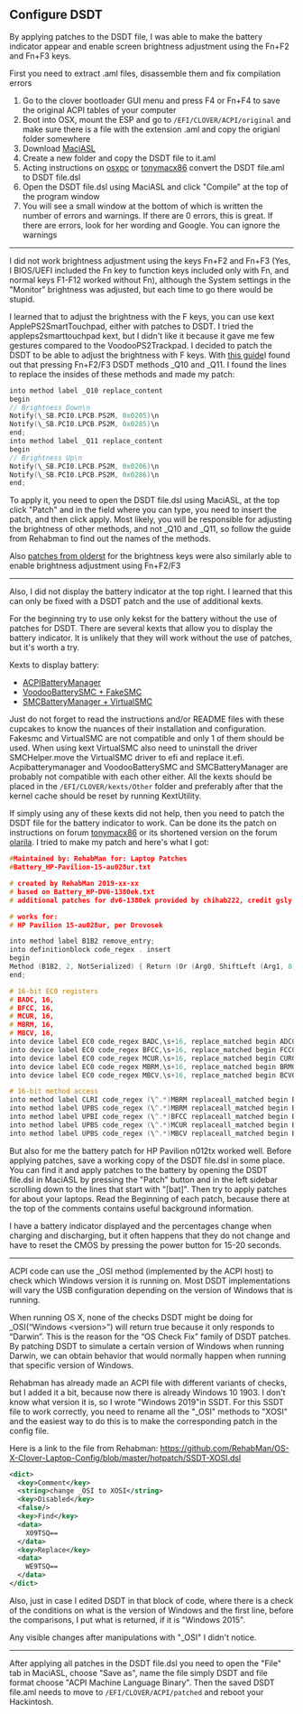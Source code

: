## Configure DSDT

By applying patches to the DSDT file, I was able to make the battery indicator appear and enable screen brightness adjustment using the Fn+F2 and Fn+F3 keys.

First you need to extract .aml files, disassemble them and fix compilation errors

1. Go to the clover bootloader GUI menu and press F4 or Fn+F4 to save the original ACPI tables of your computer
2. Boot into OSX, mount the ESP and go to `/EFI/CLOVER/ACPI/original` and make sure there is a file with the extension .aml and copy the origianl folder somewhere
3. Download [MaciASL](/docs/ProgramsList/HackintoshTools.md)
4. Create a new folder and copy the DSDT file to it.aml
5. Acting instructions on [osxpc](https://osxpc.ru/faq/acpi-manual/) or [tonymacx86](https://www.tonymacx86.com/threads/guide-patching-laptop-dsdt-ssdts.152573/) convert the DSDT file.aml to DSDT file.dsl
6. Open the DSDT file.dsl using MaciASL and click "Compile" at the top of the program window
7. You will see a small window at the bottom of which is written the number of errors and warnings. If there are 0 errors, this is great. If there are errors, look for her wording and Google. You can ignore the warnings

------

I did not work brightness adjustment using the keys Fn+F2 and Fn+F3 (Yes, I BIOS/UEFI included the Fn key to function keys included only with Fn, and normal keys F1-F12 worked without Fn), although the System settings in the "Monitor" brightness was adjusted, but each time to go there would be stupid.

I learned that to adjust the brightness with the F keys, you can use kext ApplePS2SmartTouchpad, either with patches to DSDT. I tried the appleps2smarttouchpad kext, but I didn't like it because it gave me few gestures compared to the VoodooPS2Trackpad. I decided to patch the DSDT to be able to adjust the brightness with F keys. With [this guide](https://www.tonymacx86.com/threads/guide-patching-dsdt-ssdt-for-laptop-backlight-control.152659/)I found out that pressing Fn+F2/F3 DSDT methods _Q10 and _Q11. I found the lines to replace the insides of these methods and made my patch:

```c
into method label _Q10 replace_content
begin
// Brightness Down\n
Notify(\_SB.PCI0.LPCB.PS2M, 0x0205)\n
Notify(\_SB.PCI0.LPCB.PS2M, 0x0285)\n
end;
into method label _Q11 replace_content
begin
// Brightness Up\n
Notify(\_SB.PCI0.LPCB.PS2M, 0x0206)\n
Notify(\_SB.PCI0.LPCB.PS2M, 0x0286)\n
end;
```

To apply it, you need to open the DSDT file.dsl using MaciASL, at the top click "Patch" and in the field where you can type, you need to insert the patch, and then click apply. Most likely, you will be responsible for adjusting the brightness of other methods, and not _Q10 and _Q11, so follow the guide from Rehabman to find out the names of the methods.

Also [patches from olderst](https://github.com/olderst/Keyboard-Patches) for the brightness keys were also similarly able to enable brightness adjustment using Fn+F2/F3

------

Also, I did not display the battery indicator at the top right. I learned that this can only be fixed with a DSDT patch and the use of additional kexts.

For the beginning try to use only kekst for the battery without the use of patches for DSDT. There are several kexts that allow you to display the battery indicator. It is unlikely that they will work without the use of patches, but it's worth a try.

Kexts to display battery:

- [ACPIBatteryManager](https://bitbucket.org/RehabMan/os-x-acpi-battery-driver/downloads/)
- [VoodooBatterySMC + FakeSMC](https://sourceforge.net/projects/hwsensors3.hwsensors.p/)
- [SMCBatteryManager + VirtualSMC](https://github.com/acidanthera/VirtualSMC/releases)

Just do not forget to read the instructions and/or README files with these cupcakes to know the nuances of their installation and configuration. Fakesmc and VirtualSMC are not compatible and only 1 of them should be used. When using kext VirtualSMC also need to uninstall the driver SMCHelper.move the VirtualSMC driver to efi and replace it.efi. Acpibatterymanager and VoodooBatterySMC and SMCBatteryManager are probably not compatible with each other either. All the kexts should be placed in the `/EFI/CLOVER/kexts/Other` folder and preferably after that the kernel cache should be reset by running KextUtility.

If simply using any of these kexts did not help, then you need to patch the DSDT file for the battery indicator to work. Can be done its the patch on instructions on forum [tonymacx86](https://www.tonymacx86.com/threads/guide-how-to-patch-dsdt-for-working-battery-status.116102/) or its shortened version on the forum [olarila](https://olarila.com/forum/viewtopic.php?f=28&t=8208). I tried to make my patch and here's what I got:

```c
#Maintained by: RehabMan for: Laptop Patches
#Battery_HP-Pavilion-15-au028ur.txt

# created by RehabMan 2019-xx-xx
# based on Battery_HP-DV6-1380ek.txt
# additional patches for dv6-1380ek provided by chihab222, credit gsly

# works for:
# HP Pavilion 15-au028ur, per Drovosek

into method label B1B2 remove_entry;
into definitionblock code_regex . insert
begin
Method (B1B2, 2, NotSerialized) { Return (Or (Arg0, ShiftLeft (Arg1, 8)))} \n
end;

# 16-bit EC0 registers
# BADC, 16,
# BFCC, 16,
# MCUR, 16,
# MBRM, 16,
# MBCV, 16,
into device label EC0 code_regex BADC,\s+16, replace_matched begin ADC0,8,ADC1,8, end;
into device label EC0 code_regex BFCC,\s+16, replace_matched begin FCC0,8,FCC1,8, end;
into device label EC0 code_regex MCUR,\s+16, replace_matched begin CUR0,8,CUR1,8, end;
into device label EC0 code_regex MBRM,\s+16, replace_matched begin BRM0,8,BRM1,8, end;
into device label EC0 code_regex MBCV,\s+16, replace_matched begin BCV0,8,BCV1,8, end;

# 16-bit method access
into method label CLRI code_regex (\^.*)MBRM replaceall_matched begin B1B2\(%1BRM0,%1BRM1\) end;
into method label UPBS code_regex (\^.*)MBRM replaceall_matched begin B1B2\(%1BRM0,%1BRM1\) end;
into method label UPBI code_regex (\^.*)BFCC replaceall_matched begin B1B2\(%1FCC0,%1FCC1\) end;
into method label UPBS code_regex (\^.*)MCUR replaceall_matched begin B1B2\(%1CUR0,%1CUR1\) end;
into method label UPBS code_regex (\^.*)MBCV replaceall_matched begin B1B2\(%1BCV0,%1BCV1\) end;
```

But also for me the battery patch for HP Pavilion n012tx worked well. Before applying patches, save a working copy of the DSDT file.dsl in some place. You can find it and apply patches to the battery by opening the DSDT file.dsl in MaciASL by pressing the "Patch" button and in the left sidebar scrolling down to the lines that start with "[bat]". Then try to apply patches for about your laptops. Read the Beginning of each patch, because there at the top of the comments contains useful background information.

I have a battery indicator displayed and the percentages change when charging and discharging, but it often happens that they do not change and have to reset the CMOS by pressing the power button for 15-20 seconds.

---

ACPI code can use the _OSI method (implemented by the ACPI host) to check which Windows version it is running on. Most DSDT implementations will vary the USB configuration depending on the version of Windows that is running.

When running OS X, none of the checks DSDT might be doing for _OSI(“Windows \<version\>”) will return true because it only responds to “Darwin”. This is the reason for the “OS Check Fix” family of DSDT patches. By patching DSDT to simulate a certain version of Windows when running Darwin, we can obtain behavior that would normally happen when running that specific version of Windows.

Rehabman has already made an ACPI file with different variants of checks, but I added it a bit, because now there is already Windows 10 1903. I don't know what version it is, so I wrote "Windows 2019"in SSDT. For this SSDT file to work correctly, you need to rename all the "_OSI" methods to "XOSI" and the easiest way to do this is to make the corresponding patch in the config file.

Here is a link to the file from Rehabman: https://github.com/RehabMan/OS-X-Clover-Laptop-Config/blob/master/hotpatch/SSDT-XOSI.dsl

```xml
<dict>
  <key>Comment</key>
  <string>change _OSI to XOSI</string>
  <key>Disabled</key>
  <false/>
  <key>Find</key>
  <data>
  	X09TSQ==
  </data>
  <key>Replace</key>
  <data>
  	WE9TSQ==
  </data>
</dict>
```

Also, just in case I edited DSDT in that block of code, where there is a check of the conditions on what is the version of Windows and the first line, before the comparisons, I put what is returned, if it is "Windows 2015".

Any visible changes after manipulations with "_OSI" I didn't notice.

---

After applying all patches in the DSDT file.dsl you need to open the "File" tab in MaciASL, choose "Save as", name the file simply DSDT and file format choose "ACPI Machine Language Binary". Then the saved DSDT file.aml needs to move to `/EFI/CLOVER/ACPI/patched` and reboot your Hackintosh.